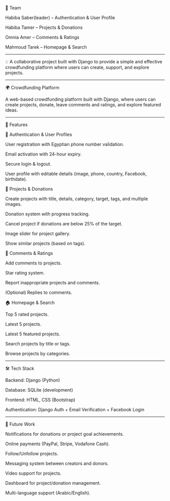 👥 Team

Habiba Saber(leader) – Authentication & User Profile

Habiba Tamer – Projects & Donations

Omnia Amer – Comments & Ratings

Mahmoud Tarek – Homepage & Search



---

💡 A collaborative project built with Django to provide a simple and effective crowdfunding platform where users can create, support, and explore projects.


---

🌍 Crowdfunding Platform

A web-based crowdfunding platform built with Django, where users can create projects, donate, leave comments and ratings, and explore featured ideas.


---

🚀 Features

🔑 Authentication & User Profiles

User registration with Egyptian phone number validation.

Email activation with 24-hour expiry.

Secure login & logout.

User profile with editable details (image, phone, country, Facebook, birthdate).


📌 Projects & Donations

Create projects with title, details, category, target, tags, and multiple images.

Donation system with progress tracking.

Cancel project if donations are below 25% of the target.

Image slider for project gallery.

Show similar projects (based on tags).


💬 Comments & Ratings

Add comments to projects.

Star rating system.

Report inappropriate projects and comments.

(Optional) Replies to comments.


🏠 Homepage & Search

Top 5 rated projects.

Latest 5 projects.

Latest 5 featured projects.

Search projects by title or tags.

Browse projects by categories.



---

🛠 Tech Stack

Backend: Django (Python)

Database: SQLite (development)

Frontend: HTML, CSS (Bootstrap)

Authentication: Django Auth + Email Verification + Facebook Login



---

🔮 Future Work

Notifications for donations or project goal achievements.

Online payments (PayPal, Stripe, Vodafone Cash).

Follow/Unfollow projects.

Messaging system between creators and donors.

Video support for projects.

Dashboard for project/donation management.

Multi-language support (Arabic/English).
